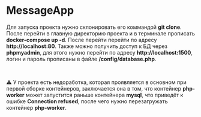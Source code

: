 # MessageApp
<p>Для запуска проекта нужно склонировать его коммандой <strong>git clone</strong>. После перейти в главную директорию проекта и в терминале прописать <strong>docker-compose up -d</strong>. После перейти перейти по адресу <strong>http://localhost:80</strong>. Также можно получить доступ к БД через <strong>phpmyadmin</strong>, для этого нужно перейти по адресу <strong>http://localhost:1500</strong>, логин и пароль прописаны в файле <strong>/config/database.php</strong>.</p>
<br>
<p>⚠️ У проекта есть недоработка, которая проявляется в основном при первой сборке контейнеров, заключается она в том, что контейнер <strong>php-worker</strong> может запустится раньше контейнера <strong>mysql</strong>, что приведёт к ошибке <strong>Connection refused</strong>, после чего нужно перезагружать контейнер <strong>php-worker</strong>.
</p>
